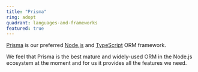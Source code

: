 ```yaml
---
title: "Prisma"
ring: adopt
quadrant: languages-and-frameworks
featured: true
---
```


<a href="https://www.prisma.io/">Prisma</a> is our preferred <a href="nodejs.html">Node.js</a> and <a href="typescript.html">TypeScript</a> ORM framework.

We feel that Prisma is the best mature and widely-used ORM in the Node.js ecosystem at the moment and for us it provides all the features we need.
